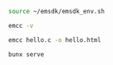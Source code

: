 ```bash
source ~/emsdk/emsdk_env.sh
```

```bash
emcc -v
```

```bash
emcc hello.c -o hello.html
```

```bash
bunx serve
```
